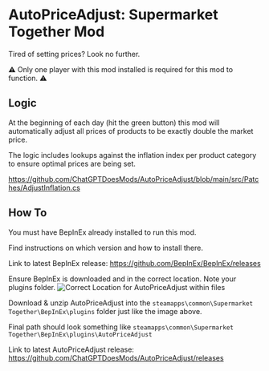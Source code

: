 # AutoPriceAdjust: Supermarket Together Mod
Tired of setting prices? Look no further.

⚠ Only one player with this mod installed is required for this mod to function. ⚠

## Logic

At the beginning of each day (hit the green button) this mod will automatically adjust all prices of products to be exactly double the market price.

The logic includes lookups against the inflation index per product category to ensure optimal prices are being set.

https://github.com/ChatGPTDoesMods/AutoPriceAdjust/blob/main/src/Patches/AdjustInflation.cs

## How To

You must have BepInEx already installed to run this mod.

Find instructions on which version and how to install there.

Link to latest BepInEx release: https://github.com/BepInEx/BepInEx/releases

Ensure BepInEx is downloaded and in the correct location. Note your plugins folder.
![Correct Location for AutoPriceAdjust within files](https://github.com/user-attachments/assets/87f1adb3-d99c-4fc8-b520-ddb1b9e22ef5)

Download & unzip AutoPriceAdjust into the `steamapps\common\Supermarket Together\BepInEx\plugins` folder just like the image above.

Final path should look something like `steamapps\common\Supermarket Together\BepInEx\plugins\AutoPriceAdjust`

Link to latest AutoPriceAdjust release: https://github.com/ChatGPTDoesMods/AutoPriceAdjust/releases


